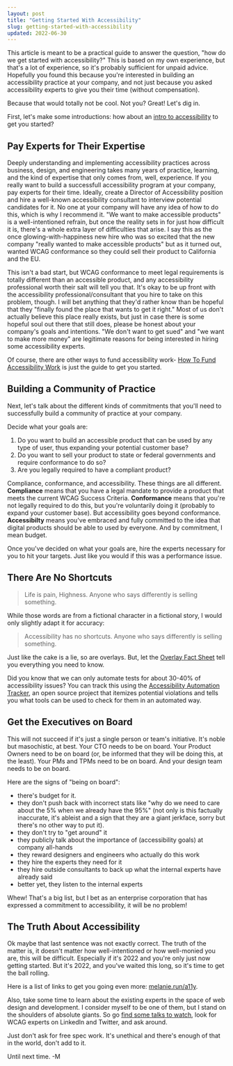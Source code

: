 ```yaml
---
layout: post
title: "Getting Started With Accessibility"
slug: getting-started-with-accessibility
updated: 2022-06-30
---
```


This article is meant to be a practical guide to answer the question, "how do we get started with accessibility?" This is based on my own experience, but that's a lot of experience, so it's probably sufficient for unpaid advice. Hopefully you found this because you're interested in building an accessibility practice at your company, and not just because you asked accessibility experts to give you their time (without compensation).

<!--more-->

Because that would totally not be cool. Not you? Great! Let's dig in.

First, let's make some introductions: how about an [intro to accessibility](https://a11y-intro.com/) to get you started?

## Pay Experts for Their Expertise

Deeply understanding and implementing accessibility practices across business, design, and engineering takes many years of practice, learning, and the kind of expertise that only comes from, well, experience. If you really want to build a successfull accessibility program at your company, pay experts for their time. Ideally, create a Director of Accessibility position and hire a well-known accessibility consultant to interview potential candidates for it. No one at your company will have any idea of how to do this, which is why I recommend it. "We want to make accessible products" is a well-intentioned refrain, but once the reality sets in for just how difficult it is, there's a whole extra layer of difficulties that arise. I say this as the once glowing-with-happiness new hire who was so excited that the new company "really wanted to make accessible products" but as it turned out, wanted WCAG conformance so they could sell their product to California and the EU. 

This isn't a bad start, but WCAG conformance to meet legal requirements is totally different than an accessible product, and any accessibility professional worth their salt will tell you that. It's okay to be up front with the accessibility professional/consultant that you hire to take on this problem, though. I will bet anything that they'd rather know than be hopeful that they "finally found the place that wants to get it right." Most of us don't actually believe this place really exists, but just in case there is some hopeful soul out there that still does, please be honest about your company's goals and intentions. "We don't want to get sued" and "we want to make more money" are legitimate reasons for being interested in hiring some accessibility experts.

Of course, there are other ways to fund accessibility work- [How To Fund Accessibility Work](https://pleasefunda11y.com/) is just the guide to get you started.

## Building a Community of Practice

Next, let's talk about the different kinds of commitments that you'll need to successfully build a community of practice at your company.

Decide what your goals are: 

1. Do you want to build an accessible product that can be used by any type of user, thus expanding your potential customer base?
2. Do you want to sell your product to state or federal governments and require conformance to do so?
3. Are you legally required to have a compliant product?

Compliance, conformance, and accessibility. These things are all different. **Compliance** means that you have a legal mandate to provide a product that meets the current WCAG Success Criteria. **Conformance** means that you're not legally required to do this, but you're voluntarily doing it (probably to expand your customer base). But accessibility goes beyond conformance. **Accessibilty** means you've embraced and fully committed to the idea that digital products should be able to used by everyone. And by commitment, I mean budget.

Once you've decided on what your goals are, hire the experts necessary for you to hit your targets. Just like you would if this was a performance issue.

## There Are No Shortcuts

> Life is pain, Highness. Anyone who says differently is selling something.

While those words are from a fictional character in a fictional story, I would only slightly adapt it for accuracy:

> Accessibility has no shortcuts. Anyone who says differently is selling something.

Just like the cake is a lie, so are overlays. But, let the [Overlay Fact Sheet](https://overlayfactsheet.com/) tell you everything you need to know.

Did you know that we can only automate tests for about 30-40% of accessibility issues? You can track this using the [Accessibility Automation Tracker](https://a11y-automation.dev), an open source project that itemizes potential violations and tells you what tools can be used to check for them in an automated way.

## Get the Executives on Board

This will not succeed if it's just a single person or team's initiative. It's noble but masochistic, at best. Your CTO needs to be on board. Your Product Owners need to be on board (or, be informed that they will be doing this, at the least). Your PMs and TPMs need to be on board. And your design team needs to be on board. 

Here are the signs of "being on board":

* there's budget for it.
* they don't push back with incorrect stats like "why do we need to care about the 5% when we already have the 95%" (not only is this factually inaccurate, it's ableist and a sign that they are a giant jerkface, sorry but there's no other way to put it).
* they don't try to "get around" it
* they publicly talk about the importance of (accessibility goals) at company all-hands
* they reward designers and engineers who actually do this work
* they hire the experts they need for it
* they hire outside consultants to back up what the internal experts have already said
* better yet, they listen to the internal experts

Whew! That's a big list, but I bet as an enterprise corporation that has expressed a commitment to accessibility, it will be no problem!

## The Truth About Accessibility

Ok maybe that last sentence was not exactly correct. The truth of the matter is, it doesn't matter how well-intentioned or how well-monied you are, this will be difficult. Especially if it's 2022 and you're only just now getting started. But it's 2022, and you've waited this long, so it's time to get the ball rolling. 

Here is a list of links to get you going even more: [melanie.run/a11y](https://melanie.run/a11y).

Also, take some time to learn about the existing experts in the space of web design and development. I consider myself to be one of them, but I stand on the shoulders of absolute giants. So go [find some talks to watch](https://noti.st/melsumner), look for WCAG experts on LinkedIn and Twitter, and ask around.

Just don't ask for free spec work. It's unethical and there's enough of that in the world, don't add to it.

Until next time. -M
